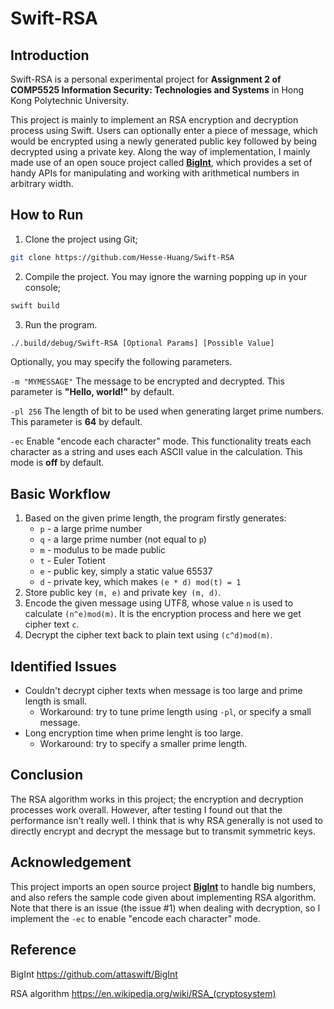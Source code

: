 # Swift-RSA

## Introduction

Swift-RSA is a personal experimental project for **Assignment 2 of COMP5525 Information Security: Technologies and Systems** in Hong Kong Polytechnic University.

This project is mainly to implement an RSA encryption and decryption process using Swift. Users can optionally enter a piece of message, which would be encrypted using a newly generated public key followed by being decrypted using a private key. Along the way of implementation, I mainly made use of an open souce project called **[BigInt](https://github.com/attaswift/BigInt)**, which provides a set of handy APIs for manipulating and working with arithmetical numbers in arbitrary width.



## How to Run
1. Clone the project using Git;
```sh
git clone https://github.com/Hesse-Huang/Swift-RSA
```
2. Compile the project. You may ignore the warning popping up in your console;
```sh
swift build
```
3. Run the program. 
```sh
./.build/debug/Swift-RSA [Optional Params] [Possible Value]
```
Optionally, you may specify the following parameters.

`-m "MYMESSAGE"` The message to be encrypted and decrypted. This parameter is **"Hello, world!"** by default.

`-pl 256` The length of bit to be used when generating larget prime numbers. This parameter is **64** by default.

`-ec` Enable "encode each character" mode. This functionality treats each character as a string and uses each ASCII value in the calculation. This mode is **off** by default.




## Basic Workflow

1. Based on the given prime length, the program firstly generates:
   * `p` - a large prime number
   * `q` - a large prime number (not equal to `p`)
   * `m` - modulus to be made public
   * `t` - Euler Totient
   * `e` - public key, simply a static value 65537
   * `d` - private key, which makes `(e * d) mod(t) = 1`
2. Store public key `(m, e)` and private key` (m, d)`.
3. Encode the given message using UTF8, whose value `n` is used to calculate `(n^e)mod(m)`. It is the encryption process and here we get cipher text `c`.
4. Decrypt the cipher text back to plain text using `(c^d)mod(m)`.




## Identified Issues

* Couldn't decrypt cipher texts when message is too large and prime length is small.
  * Workaround: try to tune prime length using `-pl`, or specify a small message.
* Long encryption time when prime lenght is too large.
  * Workaround: try to specify a smaller prime length.




## Conclusion

The RSA algorithm works in this project; the encryption and decryption processes work overall. However, after testing I found out that the performance isn't really well. I think that is why RSA generally is not used to directly encrypt and decrypt the message but to transmit symmetric keys.



## Acknowledgement

This project imports an open source project **[BigInt](https://github.com/attaswift/BigInt)** to handle big numbers, and also refers the sample code given about implementing RSA algorithm. Note that there is an issue (the issue #1) when dealing with decryption, so I implement the `-ec` to enable "encode each character" mode.



## Reference

BigInt https://github.com/attaswift/BigInt

RSA algorithm https://en.wikipedia.org/wiki/RSA_(cryptosystem)



